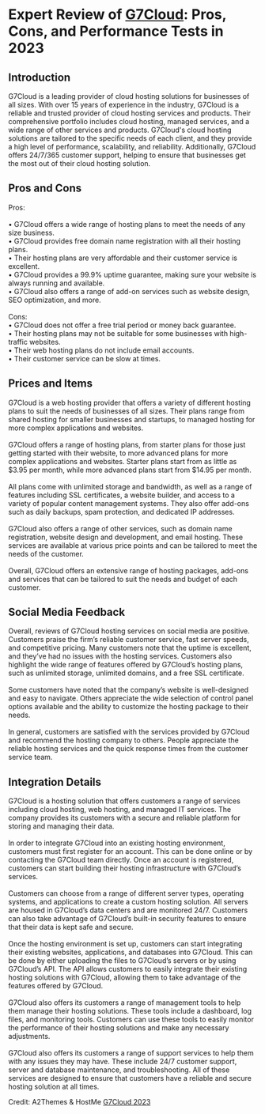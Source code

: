 <h1>Expert Review of <a href="https://a2themes.com/g7cloud-reviews">G7Cloud</a>: Pros, Cons, and Performance Tests in 2023</h1>
<h2>Introduction</h2>
G7Cloud is a leading provider of cloud hosting solutions for businesses of all sizes. With over 15 years of experience in the industry, G7Cloud is a reliable and trusted provider of cloud hosting services and products. Their comprehensive portfolio includes cloud hosting, managed services, and a wide range of other services and products. G7Cloud's cloud hosting solutions are tailored to the specific needs of each client, and they provide a high level of performance, scalability, and reliability. Additionally, G7Cloud offers 24/7/365 customer support, helping to ensure that businesses get the most out of their cloud hosting solution.
<h2>Pros and Cons</h2>
Pros:<br><br>• G7Cloud offers a wide range of hosting plans to meet the needs of any size business. <br>• G7Cloud provides free domain name registration with all their hosting plans. <br>• Their hosting plans are very affordable and their customer service is excellent. <br>• G7Cloud provides a 99.9% uptime guarantee, making sure your website is always running and available. <br>• G7Cloud also offers a range of add-on services such as website design, SEO optimization, and more.<br><br>Cons: <br>• G7Cloud does not offer a free trial period or money back guarantee. <br>• Their hosting plans may not be suitable for some businesses with high-traffic websites. <br>• Their web hosting plans do not include email accounts. <br>• Their customer service can be slow at times.
<h2>Prices and Items</h2>
G7Cloud is a web hosting provider that offers a variety of different hosting plans to suit the needs of businesses of all sizes. Their plans range from shared hosting for smaller businesses and startups, to managed hosting for more complex applications and websites.<br><br>G7Cloud offers a range of hosting plans, from starter plans for those just getting started with their website, to more advanced plans for more complex applications and websites. Starter plans start from as little as $3.95 per month, while more advanced plans start from $14.95 per month.<br><br>All plans come with unlimited storage and bandwidth, as well as a range of features including SSL certificates, a website builder, and access to a variety of popular content management systems. They also offer add-ons such as daily backups, spam protection, and dedicated IP addresses.<br><br>G7Cloud also offers a range of other services, such as domain name registration, website design and development, and email hosting. These services are available at various price points and can be tailored to meet the needs of the customer.<br><br>Overall, G7Cloud offers an extensive range of hosting packages, add-ons and services that can be tailored to suit the needs and budget of each customer.
<h2>Social Media Feedback</h2>
Overall, reviews of G7Cloud hosting services on social media are positive. Customers praise the firm’s reliable customer service, fast server speeds, and competitive pricing. Many customers note that the uptime is excellent, and they’ve had no issues with the hosting services. Customers also highlight the wide range of features offered by G7Cloud’s hosting plans, such as unlimited storage, unlimited domains, and a free SSL certificate.<br><br>Some customers have noted that the company’s website is well-designed and easy to navigate. Others appreciate the wide selection of control panel options available and the ability to customize the hosting package to their needs.<br><br>In general, customers are satisfied with the services provided by G7Cloud and recommend the hosting company to others. People appreciate the reliable hosting services and the quick response times from the customer service team.
<h2>Integration Details</h2>
G7Cloud is a hosting solution that offers customers a range of services including cloud hosting, web hosting, and managed IT services. The company provides its customers with a secure and reliable platform for storing and managing their data.<br><br>In order to integrate G7Cloud into an existing hosting environment, customers must first register for an account. This can be done online or by contacting the G7Cloud team directly. Once an account is registered, customers can start building their hosting infrastructure with G7Cloud’s services.<br><br>Customers can choose from a range of different server types, operating systems, and applications to create a custom hosting solution. All servers are housed in G7Cloud’s data centers and are monitored 24/7. Customers can also take advantage of G7Cloud’s built-in security features to ensure that their data is kept safe and secure.<br><br>Once the hosting environment is set up, customers can start integrating their existing websites, applications, and databases into G7Cloud. This can be done by either uploading the files to G7Cloud’s servers or by using G7Cloud’s API. The API allows customers to easily integrate their existing hosting solutions with G7Cloud, allowing them to take advantage of the features offered by G7Cloud.<br><br>G7Cloud also offers its customers a range of management tools to help them manage their hosting solutions. These tools include a dashboard, log files, and monitoring tools. Customers can use these tools to easily monitor the performance of their hosting solutions and make any necessary adjustments.<br><br>G7Cloud also offers its customers a range of support services to help them with any issues they may have. These include 24/7 customer support, server and database maintenance, and troubleshooting. All of these services are designed to ensure that customers have a reliable and secure hosting solution at all times.
<p>Credit: A2Themes & HostMe <a href="https://a2themes.com/g7cloud-reviews">G7Cloud 2023</a></p>